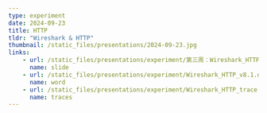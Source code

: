 ```yaml
---
type: experiment
date: 2024-09-23
title: HTTP
tldr: "Wireshark & HTTP"
thumbnail: /static_files/presentations/2024-09-23.jpg
links: 
    - url: /static_files/presentations/experiment/第三周：Wireshark_HTTP.pptx
      name: slide
    - url: /static_files/presentations/experiment/Wireshark_HTTP_v8.1.doc
      name: word
    - url: /static_files/presentations/experiment/Wireshark_HTTP_trace.zip
      name: traces
---
```

